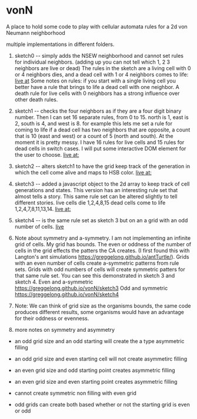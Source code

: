 # vonN

A place to hold some code to play with cellular automata rules for a 2d von Neumann neighborhood 

multiple implementations in different folders.

1. sketch0 -- simply adds the NSEW neighborhood and cannot set rules for individual neighbors. (adding up you can not tell which 1, 2 3 neighbors are live or dead) The rules in the sketch are a living cell with 0 or 4 neighbors dies, and a dead cell with 1 or 4 neighbors comes to life: [live at]( https://greggelong.github.io/vonN/sketch0)
Some notes on rules:  if you start with a single living cell you better have a rule that brings to life a dead cell with one neighbor.  A death rule for live cells with 0 neighbors has a strong influence over other death rules.

2. sketch1 -- checks the four neighbors as if they are a four digit binary number.  Then I can set 16 separate rules, from 0 to 15. 
north is 1, east is 2, south is 4, and west is 8.  for example this lets me set a rule for coming to life if a dead cell has two neighbors that are opposite, a count that is 10 (east and west) or a count of 5 (north and south). At the moment it is pretty messy. I have 16 rules for live cells and 15 rules for dead cells in switch cases.  I will put some interactive DOM element for the user to choose.  [live at:](https://greggelong.github.io/vonN/sketch1)

3. sketch2 -- alters sketch1 to have the grid keep track of the generation in which the cell come alive and maps to HSB color. [live at:]( https://greggelong.github.io/vonN/sketch2)

4. sketch3 -- added a javascript object to the 2d array to keep track of cell generations and states.  This version has an interesting rule set that almost tells a story.  This same rule set can be altered slightly to tell different stories.
live cells die 1,2,4,8,15  dead cells come to life 1,2,4,7,8,11,13,14. [live at:](https://greggelong.github.io/vonN/sketch3)

5. sketch4 -- is the same rule set as sketch 3 but on an a grid with an odd number of cells. [live](https://greggelong.github.io/vonN/sketch4)

6. Note about symmetry and a-symmetry.  I am not implementing an infinite grid of cells. My grid has bounds. The even or oddness of the number of cells in the grid effects the patters the CA creates.  (I first found this with Langton's ant simulations https://greggelong.github.io/antTurtle/).  Grids with an even number of cells create a-symmetric patterns from rule sets. Grids with odd numbers of cells will create symmetric patters for that same rule set. You can see this demonstrated in sketch 3 and sketch 4.  Even and a-symmetric  https://greggelong.github.io/vonN/sketch3    Odd and symmetric https://greggelong.github.io/vonN/sketch4

7. Note: We can think of grid size as the organisms bounds, the same code produces different results, some organisms would have an advantage for their oddness or evenness.  

8. more notes on symmetry and asymmetry
- an odd grid size and an odd starting  will create the a type asymmetric filling
- an odd grid size and even starting cell will not create asymmetirc filling
- an even grid size and odd starting point creates asymmetric filling
- an even grid size and even starting point creates asymmetric filling

- cannot create symmetric non filling with even grid
- odd grids can create both based whether or not the starting grid is even or odd


